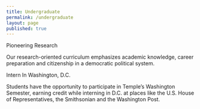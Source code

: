 ```yaml
---
title: Undergraduate
permalink: /undergraduate
layout: page
published: true
---
```

Pioneering Research
 
Our research-oriented curriculum emphasizes academic knowledge, career preparation and citizenship in a democratic political system.

Intern In Washington, D.C.

Students have the opportunity to participate in Temple’s Washington Semester, earning credit while interning in D.C. at places like the U.S. House of Representatives, the Smithsonian and the Washington Post.



